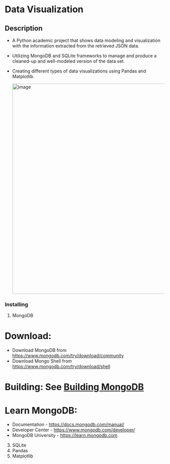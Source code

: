 # Data Visualization

## Description
* A Python academic project that shows data modeling and visualization with the information extracted from the retrieved JSON data.
* Utilizing MongoDB and SQLite frameworks to manage and produce a cleaned-up and well-modeled version of the data set.
* Creating different types of data visualizations using Pandas and Matplotlib.

  <img width="660" alt="image" src="https://github.com/user-attachments/assets/ceb66644-7707-4327-998d-343334d9fdf9">

### Installing

1. MongoDB
  # Download:
   * Download MongoDB from https://www.mongodb.com/try/download/community
   * Download Mongo Shell from https://www.mongodb.com/try/download/shell
  # Building: See [Building MongoDB](docs/building.md)
  # Learn MongoDB:
- Documentation - https://docs.mongodb.com/manual/
- Developer Center - https://www.mongodb.com/developer/
- MongoDB University - https://learn.mongodb.com
3. SQLite
4. Pandas
5. Matplotlib

